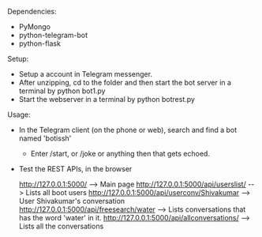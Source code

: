 Dependencies:
- PyMongo
- python-telegram-bot
- python-flask

Setup:
- Setup a account in Telegram messenger.
- After unzipping, cd to the folder and then start the bot server in a terminal by
    python bot1.py
- Start the webserver in a terminal by
    python botrest.py

Usage:
- In the Telegram client (on the phone or web), search and find a bot named 'botissh'
    - Enter /start, or /joke or anything then that gets echoed.
- Test the REST APIs, in the browser

    http://127.0.0.1:5000/ --> Main page
    http://127.0.0.1:5000/api/userslist/  --> Lists all boot users
    http://127.0.0.1:5000/api/userconv/Shivakumar --> User Shivakumar's conversation
    http://127.0.0.1:5000/api/freesearch/water --> Lists conversations that has the word 'water' in it.
    http://127.0.0.1:5000/api/allconversations/ --> Lists all the conversations

